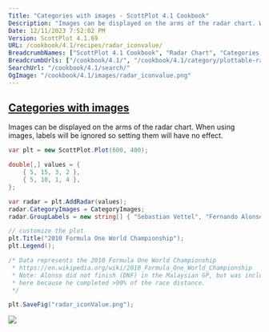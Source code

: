 ```yaml
---
Title: "Categories with images - ScottPlot 4.1 Cookbook"
Description: "Images can be displayed on the arms of the radar chart. When using images, labels will be ignored so setting them will have no effect."
Date: 12/11/2023 7:52:02 PM
Version: ScottPlot 4.1.69
URL: /cookbook/4.1/recipes/radar_iconvalue/
BreadcrumbNames: ["ScottPlot 4.1 Cookbook", "Radar Chart", "Categories with images"]
BreadcrumbUrls: ["/cookbook/4.1/", "/cookbook/4.1/category/plottable-radar", "/cookbook/4.1/recipes/radar_iconvalue/"]
SearchUrl: "/cookbook/4.1/search/"
OgImage: "/cookbook/4.1/images/radar_iconvalue.png"
---
```


<h2><a href='/cookbook/4.1/recipes/radar_iconvalue/'>Categories with images</a></h2>

Images can be displayed on the arms of the radar chart. When using images, labels will be ignored so setting them will have no effect.

```cs
var plt = new ScottPlot.Plot(600, 400);

double[,] values = {
    { 5, 15, 3, 2 },
    { 5, 10, 1, 4 },
};

var radar = plt.AddRadar(values);
radar.CategoryImages = CategoryImages;
radar.GroupLabels = new string[] { "Sebastian Vettel", "Fernando Alonso" };

// customize the plot
plt.Title("2010 Formula One World Championship");
plt.Legend();

/* Data represents the 2010 Formula One World Championship
 * https://en.wikipedia.org/wiki/2010_Formula_One_World_Championship
 * Note: Alonso did not finish (DNF) in the Malaysian GP, but was included 
 * here because he completed >90% of the race distance.
 */

plt.SaveFig("radar_iconValue.png");
```

<img src='../../images/radar_iconvalue.png' class='d-block mx-auto my-5' />


